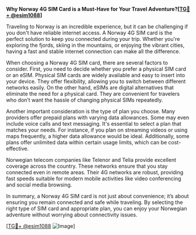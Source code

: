 **Why Norway 4G SIM Card is a Must-Have for Your Travel Adventure?[[TG💪+ @esim1088](https://t.me/s/esim1088)]**

Traveling to Norway is an incredible experience, but it can be challenging if you don't have reliable internet access. A Norway 4G SIM card is the perfect solution to keep you connected during your trip. Whether you're exploring the fjords, skiing in the mountains, or enjoying the vibrant cities, having a fast and stable internet connection can make all the difference.

When choosing a Norway 4G SIM card, there are several factors to consider. First, you need to decide whether you prefer a physical SIM card or an eSIM. Physical SIM cards are widely available and easy to insert into your device. They offer flexibility, allowing you to switch between different networks easily. On the other hand, eSIMs are digital alternatives that eliminate the need for a physical card. They are convenient for travelers who don’t want the hassle of changing physical SIMs repeatedly.

Another important consideration is the type of plan you choose. Many providers offer prepaid plans with varying data allowances. Some may even include voice calls and text messaging. It's essential to select a plan that matches your needs. For instance, if you plan on streaming videos or using maps frequently, a higher data allowance would be ideal. Additionally, some plans offer unlimited data within certain usage limits, which can be cost-effective.

Norwegian telecom companies like Telenor and Telia provide excellent coverage across the country. These networks ensure that you stay connected even in remote areas. Their 4G networks are robust, providing fast speeds suitable for modern mobile activities like video conferencing and social media browsing.

In summary, a Norway 4G SIM card is not just about convenience; it’s about ensuring you remain connected and safe while traveling. By selecting the right type of SIM card and appropriate plan, you can enjoy your Norwegian adventure without worrying about connectivity issues. 

[[TG💪+ @esim1088](https://t.me/s/esim1088) ![Image](https://i.postimg.cc/Y0z9fWf4/image.png)]